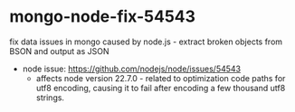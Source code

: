 # mongo-node-fix-54543
fix data issues in mongo caused by node.js - extract broken objects from BSON and output as JSON

- node issue: https://github.com/nodejs/node/issues/54543
  - affects node version 22.7.0 - related to optimization code paths for utf8 encoding, causing it to fail after encoding a few thousand utf8 strings.
